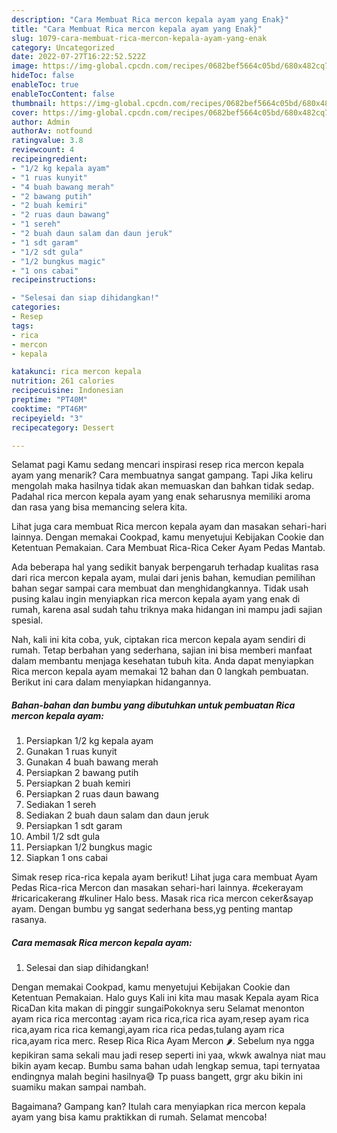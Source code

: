 ```yaml
---
description: "Cara Membuat Rica mercon kepala ayam yang Enak}"
title: "Cara Membuat Rica mercon kepala ayam yang Enak}"
slug: 1079-cara-membuat-rica-mercon-kepala-ayam-yang-enak
category: Uncategorized
date: 2022-07-27T16:22:52.522Z
image: https://img-global.cpcdn.com/recipes/0682bef5664c05bd/680x482cq70/rica-mercon-kepala-ayam-foto-resep-utama.jpg
hideToc: false
enableToc: true
enableTocContent: false
thumbnail: https://img-global.cpcdn.com/recipes/0682bef5664c05bd/680x482cq70/rica-mercon-kepala-ayam-foto-resep-utama.jpg
cover: https://img-global.cpcdn.com/recipes/0682bef5664c05bd/680x482cq70/rica-mercon-kepala-ayam-foto-resep-utama.jpg
author: Admin
authorAv: notfound
ratingvalue: 3.8
reviewcount: 4
recipeingredient:
- "1/2 kg kepala ayam"
- "1 ruas kunyit"
- "4 buah bawang merah"
- "2 bawang putih"
- "2 buah kemiri"
- "2 ruas daun bawang"
- "1 sereh"
- "2 buah daun salam dan daun jeruk"
- "1 sdt garam"
- "1/2 sdt gula"
- "1/2 bungkus magic"
- "1 ons cabai"
recipeinstructions:

- "Selesai dan siap dihidangkan!"
categories:
- Resep
tags:
- rica
- mercon
- kepala

katakunci: rica mercon kepala 
nutrition: 261 calories
recipecuisine: Indonesian
preptime: "PT40M"
cooktime: "PT46M"
recipeyield: "3"
recipecategory: Dessert

---
```



Selamat pagi Kamu sedang mencari inspirasi resep rica mercon kepala ayam yang menarik? Cara membuatnya sangat gampang. Tapi Jika keliru mengolah maka hasilnya tidak akan memuaskan dan bahkan tidak sedap. Padahal rica mercon kepala ayam yang enak seharusnya memiliki aroma dan rasa yang bisa memancing selera kita.


Lihat juga cara membuat Rica mercon kepala ayam dan masakan sehari-hari lainnya. Dengan memakai Cookpad, kamu menyetujui Kebijakan Cookie dan Ketentuan Pemakaian. Cara Membuat Rica-Rica Ceker Ayam Pedas Mantab.

Ada beberapa hal yang sedikit banyak berpengaruh terhadap kualitas rasa dari rica mercon kepala ayam, mulai dari jenis bahan, kemudian pemilihan bahan segar sampai cara membuat dan menghidangkannya. Tidak usah pusing kalau ingin menyiapkan rica mercon kepala ayam yang enak di rumah, karena asal sudah tahu triknya maka hidangan ini mampu jadi sajian spesial.


Nah, kali ini kita coba, yuk, ciptakan rica mercon kepala ayam sendiri di rumah. Tetap berbahan yang sederhana, sajian ini bisa memberi manfaat dalam membantu menjaga kesehatan tubuh kita. Anda dapat menyiapkan Rica mercon kepala ayam memakai 12 bahan dan 0 langkah pembuatan. Berikut ini cara dalam menyiapkan hidangannya.

<!--inarticleads1-->

##### Bahan-bahan dan bumbu yang dibutuhkan untuk pembuatan Rica mercon kepala ayam:

1. Persiapkan 1/2 kg kepala ayam
1. Gunakan 1 ruas kunyit
1. Gunakan 4 buah bawang merah
1. Persiapkan 2 bawang putih
1. Persiapkan 2 buah kemiri
1. Persiapkan 2 ruas daun bawang
1. Sediakan 1 sereh
1. Sediakan 2 buah daun salam dan daun jeruk
1. Persiapkan 1 sdt garam
1. Ambil 1/2 sdt gula
1. Persiapkan 1/2 bungkus magic
1. Siapkan 1 ons cabai


Simak resep rica-rica kepala ayam berikut! Lihat juga cara membuat Ayam Pedas Rica-rica Mercon dan masakan sehari-hari lainnya. #cekerayam #ricaricakerang #kuliner Halo bess. Masak rica rica mercon ceker&amp;sayap ayam. Dengan bumbu yg sangat sederhana bess,yg penting mantap rasanya. 

<!--inarticleads2-->

##### Cara memasak Rica mercon kepala ayam:


1. Selesai dan siap dihidangkan!

Dengan memakai Cookpad, kamu menyetujui Kebijakan Cookie dan Ketentuan Pemakaian. Halo guys Kali ini kita mau masak Kepala ayam Rica RicaDan kita makan di pinggir sungaiPokoknya seru Selamat menonton ayam rica rica mercontag :ayam rica rica,rica rica ayam,resep ayam rica rica,ayam rica rica kemangi,ayam rica rica pedas,tulang ayam rica rica,ayam rica merc. Resep Rica Rica Ayam Mercon 🌶. Sebelum nya ngga kepikiran sama sekali mau jadi resep seperti ini yaa, wkwk awalnya niat mau bikin ayam kecap. Bumbu sama bahan udah lengkap semua, tapi ternyataa endingnya malah begini hasilnya😅 Tp puass bangett, grgr aku bikin ini suamiku makan sampai nambah. 

Bagaimana? Gampang kan? Itulah cara menyiapkan rica mercon kepala ayam yang bisa kamu praktikkan di rumah. Selamat mencoba!

